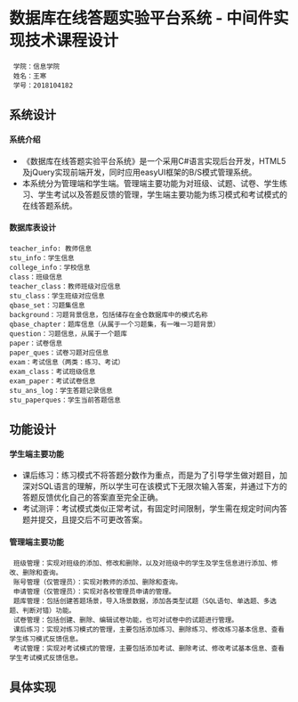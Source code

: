 数据库在线答题实验平台系统 - 中间件实现技术课程设计
==============
     学院：信息学院
     姓名：王寒
     学号：2018104182

系统设计
----
#### 系统介绍

* 《数据库在线答题实验平台系统》是一个采用C#语言实现后台开发，HTML5及jQuery实现前端开发，同时应用easyUI框架的B/S模式管理系统。
* 本系统分为管理端和学生端。管理端主要功能为对班级、试题、试卷、学生练习、学生考试以及答题反馈的管理，学生端主要功能为练习模式和考试模式的在线答题系统。
#### 数据库表设计

    teacher_info: 教师信息
    stu_info：学生信息
    college_info：学校信息
    class：班级信息
    teacher_class：教师班级对应信息
    stu_class：学生班级对应信息
    qbase_set：习题集信息
    background：习题背景信息，包括储存在金仓数据库中的模式名称
    qbase_chapter：题库信息（从属于一个习题集，有一唯一习题背景）
    question：习题信息，从属于一个题库
    paper：试卷信息
    paper_ques：试卷习题对应信息
    exam：考试信息（两类：练习、考试）
    exam_class：考试班级信息
    exam_paper：考试试卷信息
    stu_ans_log：学生答题记录信息
    stu_paperques：学生当前答题信息
    
功能设计
-----
#### 学生端主要功能

* 课后练习：练习模式不将答题分数作为重点，而是为了引导学生做对题目，加深对SQL语言的理解，所以学生可在该模式下无限次输入答案，并通过下方的答题反馈优化自己的答案直至完全正确。
* 考试测评：考试模式类似正常考试，有固定时间限制，学生需在规定时间内答题并提交，且提交后不可更改答案。

#### 管理端主要功能

     班级管理：实现对班级的添加、修改和删除，以及对班级中的学生及学生信息进行添加、修改、删除和查询。
     账号管理（仅管理员）：实现对教师的添加、删除和查询。
     申请管理（仅管理员）：实现对各校管理员申请的管理。
     题库管理：包括创建答题场景，导入场景数据，添加各类型试题（SQL语句、单选题、多选题、判断对错）功能。
     试卷管理：包括创建、删除、编辑试卷功能，也可对试卷中的试题进行管理。
     课后练习：实现对练习模式的管理，主要包括添加练习、删除练习、修改练习基本信息、查看学生练习模式反馈信息。
     考试管理：实现对考试模式的管理，主要包括添加考试、删除考试、修改考试基本信息、查看学生考试模式反馈信息。

具体实现
----

